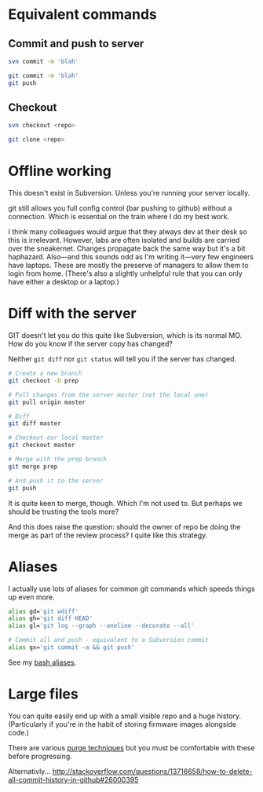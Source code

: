 # Equivalent commands
## Commit and push to server
```bash
svn commit -m 'blah'
```
```bash
git commit -m 'blah'
git push
```

## Checkout
```bash
svn checkout <repo>
```
```bash
git clone <repo>
```

# Offline working
This doesn't exist in Subversion. Unless you're running your server locally.

git still allows you full config control (bar pushing to github) without a
connection. Which is essential on the train where I do my best work.

I think many colleagues would argue that they always dev at their desk so this
is irrelevant. However, labs are often isolated and builds are carried over the
sneakernet. Changes propagate back the same way but it's a bit haphazard.
Also&mdash;and this sounds odd as I'm writing it&mdash;very few engineers have
laptops. These are mostly the preserve of managers to allow them to login from
home. (There's also a slightly unhelpful rule that you can only have either a
desktop or a laptop.)

# Diff with the server
GIT doesn't let you do this quite like Subversion, which is its normal MO. How
do you know if the server copy has changed?

Neither ```git diff``` nor ```git status``` will tell you if the server has
changed.

```bash
# Create a new branch
git checkout -b prep

# Pull changes from the server master (not the local one)
git pull origin master

# Diff
git diff master

# Checkout our local master
git checkout master

# Merge with the prep branch
git merge prep

# And push it to the server
git push
```

It is quite keen to merge, though. Which I'm not used to. But perhaps we should
be trusting the tools more?

And this does raise the question: should the owner of repo be doing the merge as
part of the review process? I quite like this strategy. 

# Aliases
I actually use lots of aliases for common git commands which speeds things up
even more.

```bash
alias gd='git wdiff'
alias gh='git diff HEAD'
alias gl='git log --graph --oneline --decorate --all'

# Commit all and push - equivalent to a Subversion commit
alias gx='git commit -a && git push'
```

See my [bash aliases](https://github.com/deanturpin/config).

# Large files
You can quite easily end up with a small visible repo and a huge history. (Particularly if you're in the habit of storing firmware images alongside code.)

There are various [purge techniques](https://github.com/cmaitchison/git_diet) but you must be comfortable with these before progressing.

Alternativly...
http://stackoverflow.com/questions/13716658/how-to-delete-all-commit-history-in-github#26000395
